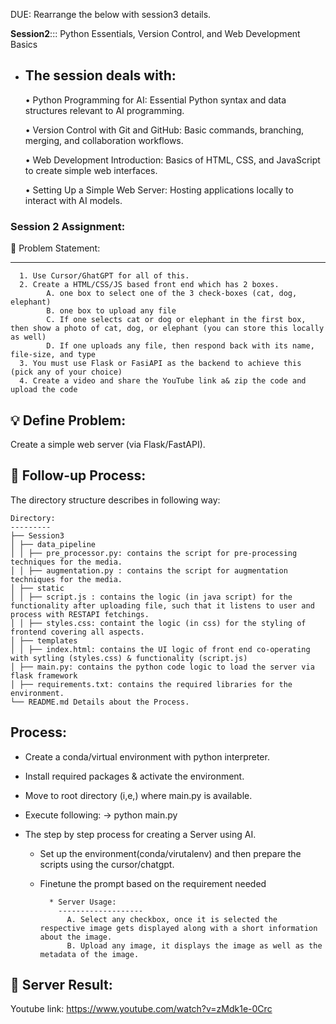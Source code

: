DUE: Rearrange the below with session3 details.

**Session2**::: Python Essentials, Version Control, and Web Development Basics

* The session deals with:
  ----------------------

  • Python Programming for AI: Essential Python syntax and data structures relevant to AI programming.

  • Version Control with Git and GitHub: Basic commands, branching, merging, and collaboration workflows.

  • Web Development Introduction: Basics of HTML, CSS, and JavaScript to create simple web interfaces.
  
  • Setting Up a Simple Web Server: Hosting applications locally to interact with AI models.
  


### Session 2 Assignment: 

🔏 Problem Statement:

--------------------

      1. Use Cursor/GhatGPT for all of this. 
      2. Create a HTML/CSS/JS based front end which has 2 boxes.
            A. one box to select one of the 3 check-boxes (cat, dog, elephant)
            B. one box to upload any file
            C. If one selects cat or dog or elephant in the first box, then show a photo of cat, dog, or elephant (you can store this locally as well)
            D. If one uploads any file, then respond back with its name, file-size, and type
      3. You must use Flask or FasiAPI as the backend to achieve this (pick any of your choice)
      4. Create a video and share the YouTube link a& zip the code and upload the code
          

💡 Define Problem:
------------------
 Create a simple web server (via Flask/FastAPI).
 
🚦 Follow-up Process:
-----------------
 The directory structure describes in following way:

    Directory: 
    ---------
    ├── Session3
    │ ├── data_pipeline
    │ │ ├── pre_processor.py: contains the script for pre-processing techniques for the media.
    │ │ ├── augmentation.py : contains the script for augmentation techniques for the media.
    │ ├── static
    │ │ ├── script.js : contains the logic (in java script) for the functionality after uploading file, such that it listens to user and process with RESTAPI fetchings.
    │ │ ├── styles.css: containt the logic (in css) for the styling of frontend covering all aspects.
    │ ├── templates
    │ │ ├── index.html: contains the UI logic of front end co-operating with sytling (styles.css) & functionality (script.js)
    │ ├── main.py: contains the python code logic to load the server via flask framework
    │ ├── requirements.txt: contains the required libraries for the environment.
    └── README.md Details about the Process.

  Process:
  -------
  * Create a conda/virtual environment with python interpreter.
  * Install required packages & activate the environment.
  * Move to root directory (i,e,) where main.py is available.
  * Execute following:
          -> python main.py
    
  * The step by step process for creating a Server using AI.
      * Set up the environment(conda/virutalenv) and then prepare the scripts using the cursor/chatgpt.
      * Finetune the prompt based on the requirement needed
        
              * Server Usage:
                -------------------
                  A. Select any checkbox, once it is selected the respective image gets displayed along with a short information about the image.
                  B. Upload any image, it displays the image as well as the metadata of the image.
  


💊 Server Result: 
--------------
 Youtube link: https://www.youtube.com/watch?v=zMdk1e-0Crc

